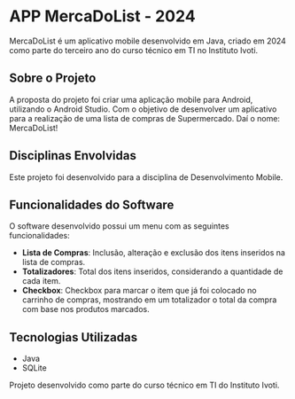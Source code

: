 # APP MercaDoList - 2024

MercaDoList é um aplicativo mobile desenvolvido em Java, criado em 2024 como parte do terceiro ano do curso técnico em TI no Instituto Ivoti.

## Sobre o Projeto

A proposta do projeto foi criar uma aplicação mobile para Android, utilizando o Android Studio. Com o objetivo de desenvolver um aplicativo para a realização de uma lista de compras de Supermercado. Daí o nome: MercaDoList!

## Disciplinas Envolvidas

Este projeto foi desenvolvido para a disciplina de Desenvolvimento Mobile. 

## Funcionalidades do Software

O software desenvolvido possui um menu com as seguintes funcionalidades:

- **Lista de Compras**: Inclusão, alteração e exclusão dos itens inseridos na lista de compras.  
- **Totalizadores**: Total dos itens inseridos, considerando a quantidade de cada item.  
- **Checkbox**: Checkbox para marcar o item que já foi colocado no carrinho de compras, mostrando em um totalizador o total da compra com base nos produtos marcados.  

## Tecnologias Utilizadas

- Java
- SQLite

Projeto desenvolvido como parte do curso técnico em TI do Instituto Ivoti.

